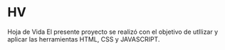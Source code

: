 # HV
Hoja de Vida
El presente proyecto se realizó con el objetivo de utIlizar y aplicar las herramientas HTML, CSS y JAVASCRIPT.
